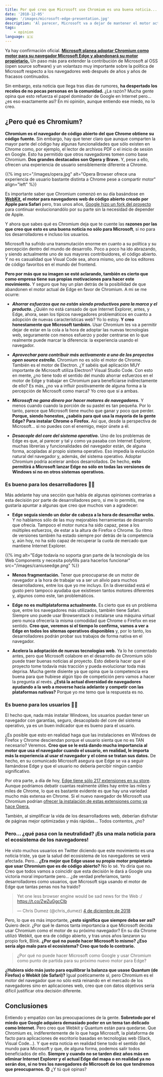```yaml
---
title: Por qué creo que Microsoft use Chromium es una buena noticia... para todos
date: '2018-12-05'
image: '/images/microsoft-edge-presentation.jpg'
description: 'Al parecer, Microsoft va a dejar de mantener el motor actual de Edge para empezar a utilizar Chromium, el motor de código abierto de Chrome. Todo el mundo está dando su opinión y, oye, yo no iba a ser menos. Eso sí, yo creo que igual es una buena noticia para todos. También para ti.'
tags:
    - opinion
language: 🇪🇸
---
```


Ya hay confirmación oficial. **[Microsoft planea adoptar Chromium como motor para su navegador Microsoft Edge y abandonará su motor propietario.](https://blogs.windows.com/windowsexperience/2018/12/06/microsoft-edge-making-the-web-better-through-more-open-source-collaboration/)** Un paso más para extender la contribución de Microsoft al OSS (open source software) y un volantazo muy importante sobre la política de Microsoft respecto a los navegadores web después de años y años de fracasos continuados.

Sin embargo, esta noticia que llega tras días de rumores, **ha despertado los recelos de no pocas personas en la comunidad.** ¿La razón? Mucha gente opina que esto refuerza el papel dominador de Google en Internet pero... ¿es eso exactamente así? En mi opinión, aunque entiendo ese miedo, no lo creo.

## ¿Pero qué es Chromium?

**Chromium es el navegador de código abierto del que Chrome obtiene su código fuente.** Sin embargo, hay que tener claro que aunque comparten la mayor parte del código hay algunas funcionalidades que sólo existen en Chrome como, por ejemplo, el lector de archivos PDF o el inicio de sesión en Google. Esto ha permitido que otros navegadores tomen como base Chromium. **Dos grandes destacados son Opera y Brave.** Y, pese a ello, ofrecen una experiencia de usuario sensiblemente diferente a Chrome.

{{% img src="/images/opera.jpg" alt="Opera Browser ofrece una experiencia de usuario bastante distinta a Chrome pese a compartir motor" align="left" %}}

Es importante saber que Chromium comenzó en su día basándose en **[WebKit](https://webkit.org/), el motor para navegadores web de código abierto creado por Apple para Safari** pero, tras unos años, [Google hizo un fork del proyecto](https://blog.chromium.org/2013/04/blink-rendering-engine-for-chromium.html) para continuar evolucionandólo por su parte sin la necesidad de depender de Apple.

Y ahora que sabes qué es Chromium deja que te cuente las **razones por las que creo que esto es una buena noticia no sólo para Microsoft**, si no para los desarrolladores e incluso los usuarios.

Microsoft ha sufrido una transmutación enorme en cuanto a su política y su percepción dentro del mundo de desarrollo. Poco a poco ha ido abrazando, y siendo actualmente uno de sus mayores contribuidores, el código abierto. Y no es casualidad que Visual Code sea, ahora mismo, uno de los editores de código favoritos en el mundo del frontend.

**Pero por más que su imagen se esté aclarando, también es cierto que como empresa tiene sus propias motivaciones para hacer este movimiento.** Y seguro que hay un plan detrás de la posibilidad de que abandonen el motor actual de Edge en favor de Chromium. A mi se me ocurre:

* ***Ahorrar esfuerzos que no están siendo productivos para la marca y el producto.*** ¿Quién no está cansado de que Internet Explorer, antes, y Edge, ahora, sean los típicos navegadores problemáticos en cuanto a adopción de nuevas características web? Yo lo estoy. **Y creo honestamente que Microsoft también.** Usar Chromium les va a permitir dejar de estar en la cola a la hora de adoptar las nuevas tecnologías web, seguramente con menos esfuerzo y poder centrarse en lo que realmente puede marcar la diferencia: la experiencia usando el navegador.

* ***Aprovechar para contribuir más activamente a uno de los proyectos open source estrella.*** Chromium no es sólo el motor de Chrome. También es el motor de Electron. ¿Y sabéis qué aplicación MUY importante de Microsoft utiliza Electron? Visual Studio Code. Con esto en mente, ¿no tiene todo el sentido del mundo ahorrar esfuerzos en el motor de Edge y trabajar en Chromium para beneficiarse indirectamente de ello? Es más, ¿no va a influir positivamente de alguna forma a la percepción de Microsoft como marca? Yo creo que sí a ambas.

* ***Microsoft no gana dinero por hacer motores de navegadores.*** Y menos cuando cuando la porción de su pastel es tan pequeña. Por lo tanto, parece que Microsoft tiene mucho que ganar y poco que perder. **Porque, siendo honestos, ¿sabéis para qué usa la mayoría de la gente Edge? Para instalar Chrome o Firefox.** Así que, desde la perspectiva de Microsoft... si no puedes con el enemigo, mejor únete a él.

* ***Desacople del core del sistema operativo.*** Uno de los problemas de Edge es que, al parecer y tal y como ya pasaba con Internet Explorer, muchas librerías y funcionalidades del navegador están, de alguna forma, acopladas al propio sistema operativo. Eso impedía la evolución natural del navegador y, además, del sistema operativo. Adoptar Chromium podría acelerar ambos desarrollados. De hecho, **esto permitirá a Microsoft lanzar Edge no sólo en todas las versiones de Windows si no en otros sistemas operativos.**

### Es bueno para los desarrolladores 👩‍💻

Más adelante hay una sección que habla de algunas opiniones contrarias a esta decisión por parte de desarrolladores pero, si me lo permitís, me gustaría apuntar a algunas que creo que muchos van a agradecer:

* **Edge seguía siendo un dolor de cabeza a la hora de desarrollar webs.** Y no hablamos sólo de las muy mejorables herramientas de desarrollo que ofrecía. Tampoco el motor nunca ha sido capaz, pese a los múltiples esfuerzos, de estar a la altura de Firefox o Chrome. Su ritmo de versiones también ha estado siempre por detrás de la competencia y, aún hoy, no ha sido capaz de recuperar la cuota de mercado que mantiene Internet Explorer.

{{% img alt="Edge todavía no soporta gran parte de la tecnología de los Web Components y necesita polyfills para hacerlos funcionar" src="/images/caniuseedge.png" %}}

* **Menos fragmentación.** Tener que preocuparse de un motor de navegador a la hora de trabajar va a ser un alivio para muchos desarrolladores, entre los que yo me incluyo. En la diversidad está el gusto pero tampoco ayudaba que existiesen tantos motores diferentes y, algunos como este, tan problemáticos.

* **Edge no es multiplataforma actualmente.** Es cierto que es un problema que, entre los navegadores más utilizados, también tiene Safari. Siempre uno puede usar Browserstack o instalarse una máquina virtual pero nunca ofrecería la misma comodidad que Chrome o Firefox en ese sentido. **Creo que, veremos si el tiempo lo confirma, vamos a ver a Edge en todos los sitemas operativos disponibles** y, por lo tanto, los desarrolladores podrán probar sus trabajos de forma nativa en el navegador.

* **Acelera la adoptación de nuevas tecnologías web.** Ya lo he comentado antes, pero que Microsoft colabore en el desarrollo de Chromium sólo puede traer buenas noticias al proyecto. Esto debería hacer que el proyecto tome todavía más tracción y pueda evolucionar toda más deprisa. Mucha gente disiente ya que opina que la competencia era buena para que hubiese algún tipo de competición pero vamos a hacer la pregunta al revés. **¿Está la actual diversidad de navegadores ayudando a la web a moverse hacia adelante y competir con las plataformas nativas?** Porque yo me temo que la respuesta es no.

### Es bueno para los usuarios 👨‍💼

El hecho que, nada más instalar Windows, los usuarios puedan tener un navegador con garantías, seguro, desacoplado del core del sistema operativo, ya es un buen indicador que es bueno para el usuario.

¿Es posible que esto en realidad haga que las instalaciones en Windows de Firefox y Chrome desciendan porque el usuario sienta que no es TAN necesario? Veremos. **Creo que se le está dando mucha importancia al motor que usa el navegador cuando el usuario, en realidad, le importa más la experiencia al usar el navegador y el cómo se tratan sus datos.** De hecho, en su comunicado Microsoft asegura que Edge se va a seguir llamándose Edge y que el usuario no debería percibir ningún cambio significativo.

Por otra parte, a día de hoy, [Edge tiene sólo 217 extensiones en su store](https://www.microsoft.com/en-us/store/collections/edgeextensions/pc). Aunque podríamos debatir cuantas realmente útiles hay entre las miles y miles de Chrome, lo que es bastante evidente es que hay una variedad mucho más extensa en Chrome. Si el nuevo navegador de Microsoft usa Chromium podrían [ofrecer la instalación de estas extensiones como ya hace Opera. ](https://www.techzim.co.zw/2018/09/heres-how-you-can-install-google-chrome-extensions-in-the-opera-browser/)

También, al simplificar la vida de los desarrolladores web, deberían disfrutar de páginas mejor optimizadas y más rápidas... Todos contentos, ¿no?

### Pero... ¿qué pasa con la neutralidad? ¡Es una mala noticia para el ecosistema de los navegadores!

He visto muchos usuarios en Twitter diciendo que este movimiento es una noticia triste, ya que la salud del ecosistema de los navegadores se verá afectada. Pero... **¿Era mejor que Edge usase su propio motor propietario que usar Chromium que es de código abierto?** No lo sé. Yo diría que no. Creo que todos vamos a coincidir que esta decisión le dará a Google una victoria moral importante pero... ¿de verdad preferíamos, tanto desarrolladores como usuarios, que Microsoft siga usando el motor de Edge que tantas penas nos ha traido?

<blockquote class="twitter-tweet" data-cards="hidden" data-lang="es"><p lang="en" dir="ltr">Yet one less browser engine would be sad news for the Web :/ <a href="https://t.co/ZwZuGgcCIb">https://t.co/ZwZuGgcCIb</a></p>&mdash; Chris Dumez (@chris_dumez) <a href="https://twitter.com/chris_dumez/status/1069825747609575424?ref_src=twsrc%5Etfw">4 de diciembre de 2018</a></blockquote>

<script async src="https://platform.twitter.com/widgets.js" charset="utf-8"></script>

Pero, lo que es más importante, **¿esto significa que siempre deba ser así?** Quiero decir. ¿Por qué le damos tanta importancia a que Microsoft decida usar Chromium como el motor de su próximo navegador? En su día Chrome utilizó Webkit, que era de código abierto, y tras unos años lanzaron su propio fork, Blink. **¿Por qué no puede hacer Microsoft lo mismo? ¿Eso sería algo malo para el ecosistema? Creo que todo lo contrario.**

> ¿Por qué no puede hacer Microsoft como Google y usar Chromium como punto de partida para su próximo nuevo motor para Edge?

**¿Hubiera sido más justo para equilibrar la balanza que usase Quantum (de Firefox) o Webkit (de Safari)?** Igual poéticamente sí, pero Chromium es el motor del navegador que no sólo está reinando en el mercado de los navegadores sino en aplicaciones web, creo que con datos objetivos sería difícil justificar otra decisión diferente.

## Conclusiones

Entiendo y empatizo con las preocupaciones de la gente. **Sobretodo por el miedo que Google adquiera demasiado poder en un tema tan delicado como Internet.** Pero creo que Webkit y Quantum están para quedarse. Que Chromium es, indiferentemente de lo que haga Microsoft, la plataforma de facto para aplicaciones de escritorio basadas en tecnologías web (Slack, Visual Code...). Y que esta noticia en realidad tiene todo el sentido del mundo para Microsoft y que, de alguna forma, podemos salir todos beneficiados de ello. **Siempre y cuando no se tarden diez años más en eliminar Internet Explorer y el actual Edge del mapa o en realidad ya no serán dos, si no tres los navegadores de Microsoft de los que tendremos que preocuparnos. 🙃** ¿Y tú qué opinas?
